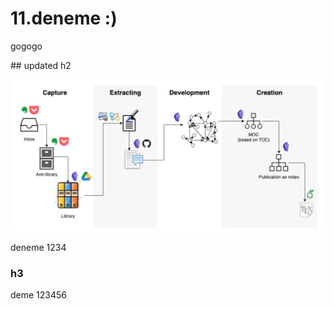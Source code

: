 # 11.deneme :)

gogogo

## updated h2

![alt text](/_images/image-0001.png "This is pic4")

deneme 1234

### h3

deme 123456